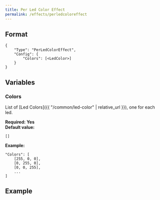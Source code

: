 ```yaml
---
title: Per Led Color Effect
permalink: /effects/perledcoloreffect
---
```


## Format

~~~
{
    "Type": "PerLedColorEffect",
    "Config": {
        "Colors": [<LedColor>]
    }
}
~~~

## Variables

### Colors
<div class="variable-block" markdown="block">

List of [Led Colors]({{ "/common/led-color" | relative_url }}), one for each led.

**Required:** **Yes**<br>
**Default value:**
~~~
[]
~~~
**Example:**
~~~
"Colors": [
    [255, 0, 0],
    [0, 255, 0],
    [0, 0, 255],
    ...
]
~~~

</div>

## Example

~~~
~~~